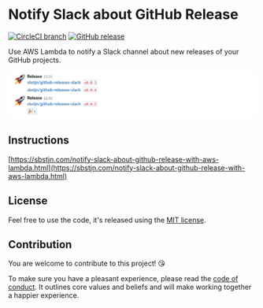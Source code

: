# Notify Slack about GitHub Release


[![CircleCI branch](https://img.shields.io/circleci/project/github/sbstjn/github-releases-slack/master.svg)](https://circleci.com/gh/sbstjn/workflows/github-releases-slack)
[![GitHub release](https://img.shields.io/github/release/sbstjn/github-releases-slack.svg)](https://github.com/sbstjn/github-releases-slack/releases)

Use AWS Lambda to notify a Slack channel about new releases of your GitHub projects.

![Slack Messages about GitHub Releases](assets/preview.png)

## Instructions

[https://sbstjn.com/notify-slack-about-github-release-with-aws-lambda.html](https://sbstjn.com/notify-slack-about-github-release-with-aws-lambda.html)

## License

Feel free to use the code, it's released using the [MIT license](LICENSE.md).

## Contribution

You are welcome to contribute to this project! 😘 

To make sure you have a pleasant experience, please read the [code of conduct](CODE_OF_CONDUCT.md). It outlines core values and beliefs and will make working together a happier experience.
